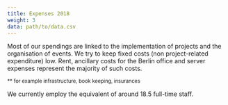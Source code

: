 ```yaml
---
title: Expenses 2018
weight: 3
data: path/to/data.csv
---
```


Most of our spendings are linked to the implementation of projects and the organisation of events. We try to keep fixed costs (non project-related expenditure) low. Rent, ancillary costs for the Berlin office and server expenses represent the majority of such costs.

<div class="ausgaben"></div>
<small>** for example infrastructure, book keeping, insurances</small>

We currently employ the equivalent of around 18.5 full-time staff.
